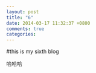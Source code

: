 ```yaml
---
layout: post
title: "6"
date: 2014-03-17 11:32:37 +0800
comments: true
categories: 
---
```




#this is my sixth blog

哈哈哈